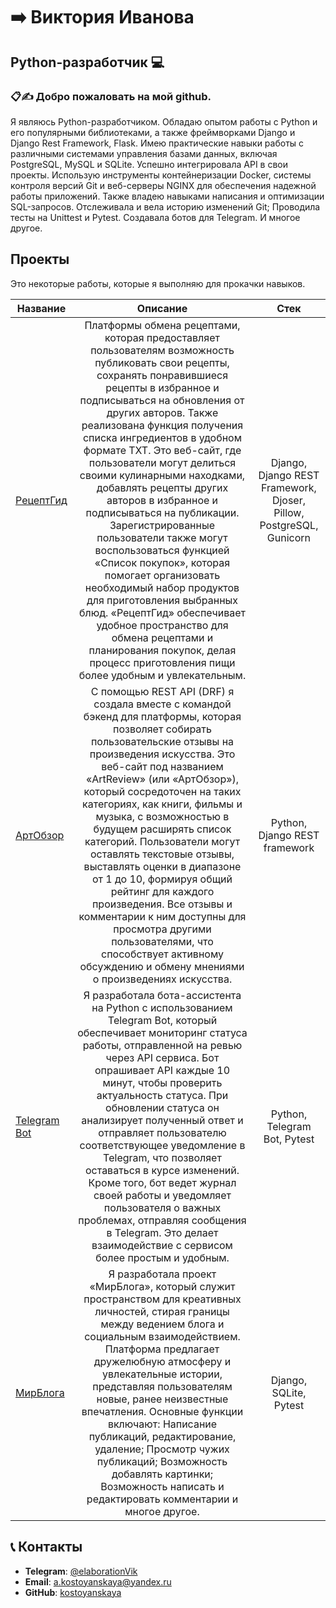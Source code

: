 # ➡️ Виктория Иванова 

## Python-разработчик 💻

### 📋✍️ Добро пожаловать на мой github.
Я являюсь Python-разработчиком. Обладаю опытом работы с Python и его популярными библиотеками, а также фреймворками Django и Django Rest Framework, Flask. Имею практические навыки работы с различными системами управления базами данных, включая PostgreSQL, MySQL и SQLite. Успешно интегрировала API в свои проекты. Использую инструменты контейнеризации Docker, системы контроля версий Git и веб-серверы NGINX для обеспечения надежной работы приложений. Также владею навыками написания и оптимизации SQL-запросов. Отслеживала и вела историю изменений Git; Проводила тесты на Unittest и Pytest. Создавала ботов для Telegram. И многое другое.

## Проекты
Это некоторые работы, которые я выполняю для прокачки навыков.

Название|Описание | Стек
-----------|:-------:|:--------: 
[РецептГид](https://github.com/kostoyanskaya/foodgram)| Платформы обмена рецептами, которая предоставляет пользователям возможность публиковать свои рецепты, сохранять понравившиеся рецепты в избранное и подписываться на обновления от других авторов. Также реализована функция получения списка ингредиентов в удобном формате TXT. Это веб-сайт, где пользователи могут делиться своими кулинарными находками, добавлять рецепты других авторов в избранное и подписываться на публикации. Зарегистрированные пользователи также могут воспользоваться функцией «Список покупок», которая помогает организовать необходимый набор продуктов для приготовления выбранных блюд. «РецептГид» обеспечивает удобное пространство для обмена рецептами и планирования покупок, делая процесс приготовления пищи более удобным и увлекательным. | Django, Django REST Framework, Djoser, Pillow, PostgreSQL, Gunicorn
[АртОбзор](https://github.com/kostoyanskaya/api_yamd)| С помощью REST API (DRF) я создала вместе с командой бэкенд для платформы, которая позволяет собирать пользовательские отзывы на произведения искусства. Это веб-сайт под названием «ArtReview» (или «АртОбзор»), который сосредоточен на таких категориях, как книги, фильмы и музыка, с возможностью в будущем расширять список категорий. Пользователи могут оставлять текстовые отзывы, выставлять оценки в диапазоне от 1 до 10, формируя общий рейтинг для каждого произведения. Все отзывы и комментарии к ним доступны для просмотра другими пользователями, что способствует активному обсуждению и обмену мнениями о произведениях искусства. | Python, Django REST framework
[Telegram Bot](https://github.com/kostoyanskaya/homework_bot)| Я разработала бота-ассистента на Python с использованием Telegram Bot, который обеспечивает мониторинг статуса работы, отправленной на ревью через API сервиса. Бот опрашивает API каждые 10 минут, чтобы проверить актуальность статуса. При обновлении статуса он анализирует полученный ответ и отправляет пользователю соответствующее уведомление в Telegram, что позволяет оставаться в курсе изменений. Кроме того, бот ведет журнал своей работы и уведомляет пользователя о важных проблемах, отправляя сообщения в Telegram. Это делает взаимодействие с сервисом более простым и удобным. | Python, Telegram Bot, Pytest
[МирБлога](https://github.com/kostoyanskaya/blogicum_django)| Я разработала проект «МирБлога», который служит пространством для креативных личностей, стирая границы между ведением блога и социальным взаимодействием. Платформа предлагает дружелюбную атмосферу и увлекательные истории, представляя пользователям новые, ранее неизвестные впечатления. Основные функции включают: Написание публикаций, редактирование, удаление; Просмотр чужих публикаций; Возможность добавлять картинки; Возможность написать и редактировать комментарии и многое другое. | Django, SQLite, Pytest

## 📞 Контакты

- **Telegram**: [@elaborationVik](https://t.me/elaborationVik)
- **Email**:    [a.kostoyanskaya@yandex.ru](a.kostoyanskaya@yandex.ru)
- **GitHub**:   [kostoyanskaya](https://github.com/kostoyanskaya/)






